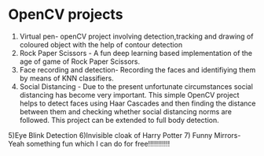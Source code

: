 # OpenCV projects
1) Virtual pen- openCV project involving detection,tracking and drawing of coloured object with the help of contour detection
2) Rock Paper Scissors - A fun deep learning based implementation of the age of game of Rock Paper Scissors.
3) Face recording and detection- Recording the faces and identifiying them by means of KNN classifiers.
4) Social Distancing - Due to the present unfortunate circumstances social distancing has become very important.
This simple OpenCV project helps to detect faces using Haar Cascades and then finding the distance between them and checking whether social distancing norms are followed. This project can be extended to full body detection.

5)Eye Blink Detection
6)Invisible cloak of Harry Potter
7) Funny Mirrors- Yeah something fun which I can do for free!!!!!!!!!!!
